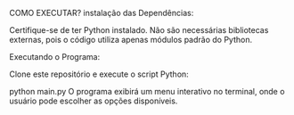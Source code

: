 COMO EXECUTAR?
instalação das Dependências:

Certifique-se de ter Python instalado. Não são necessárias bibliotecas externas, pois o código utiliza apenas módulos padrão do Python.

Executando o Programa:

Clone este repositório e execute o script Python:

python main.py
O programa exibirá um menu interativo no terminal, onde o usuário pode escolher as opções disponíveis.
